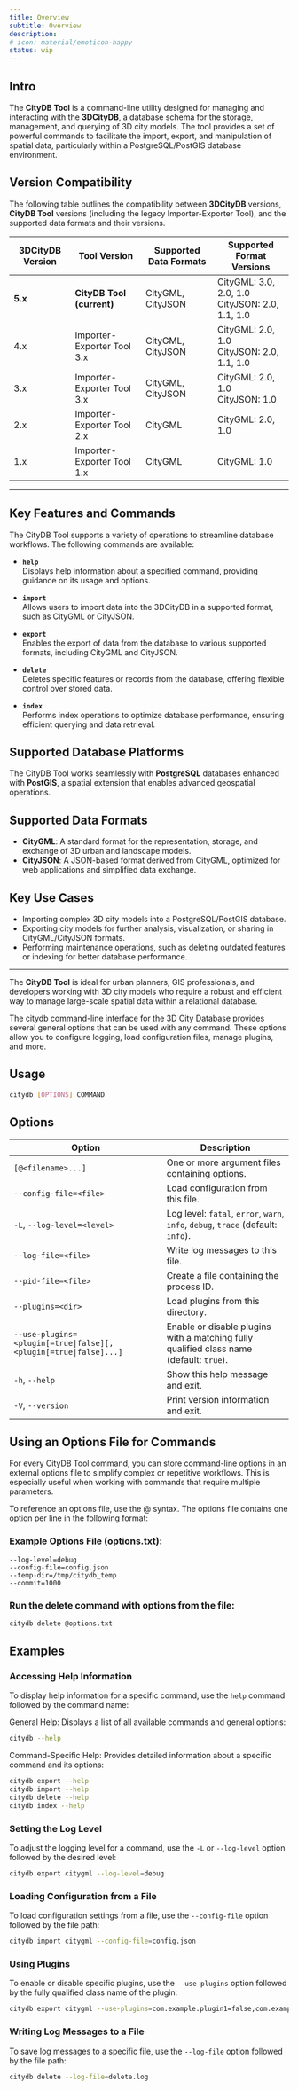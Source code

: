 ```yaml
---
title: Overview
subtitle: Overview
description:
# icon: material/emoticon-happy
status: wip
---
```



## Intro

The **CityDB Tool** is a command-line utility designed for managing and interacting with the **3DCityDB**, 
a database schema for the storage, management, and querying of 3D city models. The tool provides a set of 
powerful commands to facilitate the import, export, and manipulation of spatial data, particularly within a 
PostgreSQL/PostGIS database environment.

## Version Compatibility

The following table outlines the compatibility between **3DCityDB** versions, **CityDB Tool** versions (including the legacy Importer-Exporter Tool), and the supported data formats and their versions.

| **3DCityDB Version** | **Tool Version**               | **Supported Data Formats**         | **Supported Format Versions**               |
|-----------------------|--------------------------------|------------------------------------|---------------------------------------------|
| **5.x**              | **CityDB Tool (current)**      | CityGML, CityJSON                  | CityGML: 3.0, 2.0, 1.0<br>CityJSON: 2.0, 1.1, 1.0 |
| 4.x                  | Importer-Exporter Tool 3.x     | CityGML, CityJSON                  | CityGML: 2.0, 1.0<br>CityJSON: 2.0, 1.1, 1.0 |
| 3.x                  | Importer-Exporter Tool 3.x     | CityGML, CityJSON                  | CityGML: 2.0, 1.0<br>CityJSON: 1.0          |
| 2.x                  | Importer-Exporter Tool 2.x     | CityGML                            | CityGML: 2.0, 1.0                           |
| 1.x                  | Importer-Exporter Tool 1.x     | CityGML                            | CityGML: 1.0                                |

---

## Key Features and Commands

The CityDB Tool supports a variety of operations to streamline database workflows. The following commands are available:

- **`help`**  
  Displays help information about a specified command, providing guidance on its usage and options.

- **`import`**  
  Allows users to import data into the 3DCityDB in a supported format, such as CityGML or CityJSON.

- **`export`**  
  Enables the export of data from the database to various supported formats, including CityGML and CityJSON.

- **`delete`**  
  Deletes specific features or records from the database, offering flexible control over stored data.

- **`index`**  
  Performs index operations to optimize database performance, ensuring efficient querying and data retrieval.

## Supported Database Platforms

The CityDB Tool works seamlessly with **PostgreSQL** databases enhanced with **PostGIS**, a spatial extension that enables advanced geospatial operations.

## Supported Data Formats

- **CityGML**: A standard format for the representation, storage, and exchange of 3D urban and landscape models.
- **CityJSON**: A JSON-based format derived from CityGML, optimized for web applications and simplified data exchange.

## Key Use Cases

- Importing complex 3D city models into a PostgreSQL/PostGIS database.
- Exporting city models for further analysis, visualization, or sharing in CityGML/CityJSON formats.
- Performing maintenance operations, such as deleting outdated features or indexing for better database performance.

---

The **CityDB Tool** is ideal for urban planners, GIS professionals, and developers working with 3D city models who require a robust and efficient way to manage large-scale spatial data within a relational database.


The citydb command-line interface for the 3D City Database provides several general options that can be used with any command. These options allow you to configure logging, load configuration files, manage plugins, and more.

## Usage

```bash
citydb [OPTIONS] COMMAND
```

## Options

| Option                        | Description                                                                 |
|-------------------------------|-----------------------------------------------------------------------------|
| `[@<filename>...]`            | One or more argument files containing options.                              |
| `--config-file=<file>`        | Load configuration from this file.                                          |
| `-L`, `--log-level=<level>`   | Log level: `fatal`, `error`, `warn`, `info`, `debug`, `trace` (default: `info`). |
| `--log-file=<file>`           | Write log messages to this file.                                            |
| `--pid-file=<file>`           | Create a file containing the process ID.                                     |
| `--plugins=<dir>`             | Load plugins from this directory.                                           |
| `--use-plugins=<plugin[=true\|false][,<plugin[=true\|false]...]` | Enable or disable plugins with a matching fully qualified class name (default: `true`). |
| `-h`, `--help`                | Show this help message and exit.                                            |
| `-V`, `--version`             | Print version information and exit.                                         |

## Using an Options File for Commands

For every CityDB Tool command, you can store command-line options in an external options file to simplify complex 
or repetitive workflows. This is especially useful when working with commands that require multiple parameters.

To reference an options file, use the @<filename> syntax. The options file contains one option per line in the 
following format:

### Example Options File (options.txt):
```text
--log-level=debug
--config-file=config.json
--temp-dir=/tmp/citydb_temp
--commit=1000

```

### Run the delete command with options from the file:
```bash
citydb delete @options.txt
```

## Examples

### Accessing Help Information

To display help information for a specific command, use the `help` command followed by the command name:

General Help: Displays a list of all available commands and general options:
```bash
citydb --help
```

Command-Specific Help: Provides detailed information about a specific command and its options:
```bash
citydb export --help
citydb import --help
citydb delete --help
citydb index --help
```

### Setting the Log Level

To adjust the logging level for a command, use the `-L` or `--log-level` option followed by the desired level:

```bash
citydb export citygml --log-level=debug
```

### Loading Configuration from a File

To load configuration settings from a file, use the `--config-file` option followed by the file path:

```bash
citydb import citygml --config-file=config.json
```

### Using Plugins

To enable or disable specific plugins, use the `--use-plugins` option followed by the fully 
qualified class name of the plugin:

```bash
citydb export citygml --use-plugins=com.example.plugin1=false,com.example.plugin2=true
```

### Writing Log Messages to a File

To save log messages to a specific file, use the `--log-file` option followed by the file path:

```bash
citydb delete --log-file=delete.log
```
